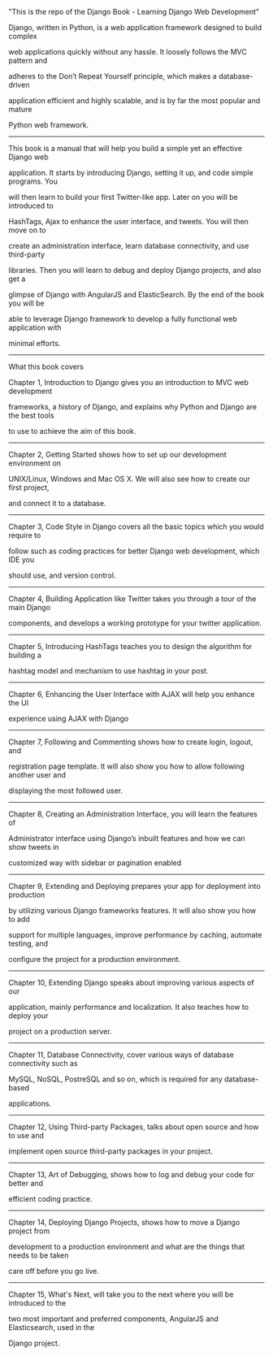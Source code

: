 
"This is the repo of the Django Book - Learning Django Web Development"

Django, written in Python, is a web application framework designed to build complex

web applications quickly without any hassle. It loosely follows the MVC pattern and 

adheres to the Don’t Repeat Yourself principle, which makes a database-driven 

application efficient and highly scalable, and is by far the most popular and mature 

Python web framework.

----------------------------------------------------------------------------------
This book is a manual that will help you build a simple yet an effective Django web 

application. It starts by introducing Django, setting it up, and code simple programs. You 

will then learn to build your first Twitter-like app. Later on you will be introduced to 

HashTags, Ajax to enhance the user interface, and tweets. You will then move on to 

create an administration interface, learn database connectivity, and use third-party 

libraries. Then you will learn to debug and deploy Django projects, and also get a 

glimpse of Django with AngularJS and ElasticSearch. By the end of the book you will be 

able to leverage Django framework to develop a fully functional web application with 

minimal efforts. 


----------------------------------------------------------------------------------
What this book covers


Chapter 1, Introduction to Django gives you an introduction to MVC web development 

frameworks, a history of Django, and explains why Python and Django are the best tools 

to use to achieve the aim of this book.

-----------------------------

Chapter 2, Getting Started shows how to set up our development environment on 

UNIX/Linux, Windows and Mac OS X. We will also see how to create our first project, 

and connect it to a database.

-----------------------------

Chapter 3, Code Style in Django covers all the basic topics which you would require to 

follow such as coding practices for better Django web development, which IDE you 

should use, and version control.

-----------------------------

Chapter 4, Building Application like Twitter takes you through a tour of the main Django 

components, and develops a working prototype for your twitter application.

-----------------------------

Chapter 5, Introducing HashTags teaches you to design the algorithm for building a 

hashtag model and mechanism to use hashtag in your post.


-----------------------------

Chapter 6, Enhancing the User Interface with AJAX will help you enhance the UI 

experience using AJAX with Django

-----------------------------

Chapter 7, Following and Commenting shows how to create login, logout, and 

registration page template. It will also show you how to allow following another user and 

displaying the most followed user.

-----------------------------

Chapter 8, Creating an Administration Interface, you will learn the features of 

Administrator interface using Django’s inbuilt features and how we can show tweets in 

customized way with sidebar or pagination enabled

-----------------------------

Chapter 9, Extending and Deploying prepares your app for deployment into production 

by utilizing various Django frameworks features. It will also show you how to add 

support for multiple languages, improve performance by caching, automate testing, and 

configure the project for a production environment.

-----------------------------

Chapter 10, Extending Django speaks about improving various aspects of our 

application, mainly performance and localization. It also teaches how to deploy your 

project on a production server. 

-----------------------------

Chapter 11, Database Connectivity, cover various ways of database connectivity such as 

MySQL, NoSQL, PostreSQL and so on, which is required for any database-based 

applications.

-----------------------------

Chapter 12, Using Third-party Packages, talks about open source and how to use and 

implement open source third-party packages in your project.

-----------------------------

Chapter 13, Art of Debugging, shows how to log and debug your code for better and 

efficient coding practice.

-----------------------------

Chapter 14, Deploying Django Projects, shows how to move a Django project from 

development to a production environment and what are the things that needs to be taken 

care off before you go live.

-----------------------------

Chapter 15, What's Next, will take you to the next where you will be introduced to the 

two most important and preferred components, AngularJS and Elasticsearch, used in the 

Django project.

